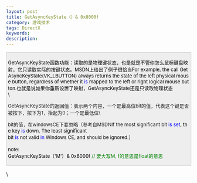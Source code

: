 ```yaml
---
layout: post
title: GetAsyncKeyState（）& 0x8000f 
category: 游戏技术
tags: DirectX
keywords: 
description: 
---
```


<span style="color:#38761d;"> </span>

<div
style="border-bottom:#cccccc 1px solid;border-left:#cccccc 1px solid;padding-bottom:4px;background-color:#eeeeee;padding-left:4px;width:98%;padding-right:5px;font-size:13px;word-break:break-all;border-top:#cccccc 1px solid;border-right:#cccccc 1px solid;padding-top:4px;">

<span
style="color:#000000;">GetAsyncKeyState函数功能：读取的是物理键状态，也是就是不管你怎么鼠标键盘映射，它只读取实际的按键状态。MSDN上给出了例子很恰当For example, the call GetAsyncKeyState(VK\_LBUTTON) always returns the state of the left physical mouse button, regardless of whether it </span><span
style="color:#0000ff;">is</span><span
style="color:#000000;"> mapped to the left or right logical mouse button.也就是说如果你重新设置了映射，GetAsyncKeyState还是只读取物理状态\
\

GetAsyncKeyState的返回值：表示两个内容，一个是最高位bit的值，代表这个键是否被按下，按下为1，抬起为0；一个是最低位\

bit的值，在windowsCE下要忽略（参考自MSDNIf the most significant bit </span><span
style="color:#0000ff;">is</span><span
style="color:#000000;"> </span><span
style="color:#0000ff;">set</span><span
style="color:#000000;">, the key </span><span
style="color:#0000ff;">is</span><span
style="color:#000000;"> down. The least significant\
 bit </span><span style="color:#0000ff;">is</span><span
style="color:#000000;"> not valid </span><span
style="color:#0000ff;">in</span><span
style="color:#000000;"> Windows CE, and should be ignored.）\
  \
 note:\
 GetAsyncKeyState（</span><span style="color:#000000;">'</span><span
style="color:#000000;">M</span><span
style="color:#000000;">'</span><span
style="color:#000000;">）</span><span
style="color:#000000;">&</span><span
style="color:#000000;"> </span><span
style="color:#000000;">0x8000f</span><span
style="color:#000000;"> </span><span
style="color:#008000;">//</span><span
style="color:#008000;"> 要大写M, f的意思是float的意思</span>

</div>

\







